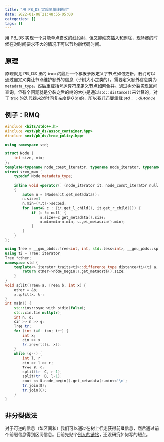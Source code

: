 ```yaml
---
title: "用 PB_DS 实现简单线段树"
date: 2022-01-08T21:48:55-05:00
categories: []
tags: []
---
```


用 PB_DS 实现一个只能单点修改的线段树，但又能动态插入和删除，现场赛的时候在对时间要求不大的情况下可以节约敲代码时间。


## 原理

原理就是 PB_DS 里的 tree 的最后一个模板参数定义了节点如何更新，我们可以通过自定义类让节点维护额外的信息（子树大小之类的）。需要定义额外信息类为`metadata_type`，然后重载括号运算符来定义节点如何合并。通过树分裂实现区间查询，但有个问题就是分裂之后的树的大小是通过`std::distance()`来计算的，对于 tree 的迭代器来说时间复杂度是$O(n)$的，所以我们还要重载 $std::distance$

## 例子：RMQ

```cpp
#include <bits/stdc++.h>
#include <ext/pb_ds/assoc_container.hpp>
#include <ext/pb_ds/tree_policy.hpp>

using namespace std;

struct Node {
    int size, min;
};
template<typename node_const_iterator, typename node_iterator, typename cmp_fn, typename _Alloc>
struct tree_max {
    typedef Node metadata_type;
 
    inline void operator() (node_iterator it, node_const_iterator null) const
    {
        auto& n = (Node&)it.get_metadata();
        n.size=1;
        n.min=(*it)->second;
        for (auto& c : {it.get_l_child(), it.get_r_child()}) {
            if (c != null) {
                n.size+=c.get_metadata().size;
                n.min=min(n.min, c.get_metadata().min);
            }
        }
    }
};

using Tree = __gnu_pbds::tree<int, int, std::less<int>, __gnu_pbds::splay_tree_tag, tree_max>;
using ti = Tree::iterator;
Tree *other;
namespace std {
    template<> iterator_traits<ti>::difference_type distance<ti>(ti a, ti b) {
        return other->node_begin().get_metadata().size; 
    }
}
void split(Tree& a, Tree& b, int x) {
    other = &b;
    a.split(x, b);
}
int main() {
    std::ios::sync_with_stdio(false);
    std::cin.tie(nullptr);
    int n, q;
    cin >> n >> q;
    Tree tr;
    for (int i=0; i<n; i++) {
        int x;
        cin >> x;
        tr.insert({i, x});
    }
    while (q--) {
        int l, r;
        cin >> l >> r;
        Tree B, C;
        split(tr, C, r-1);
        split(tr, B, l-1);
        cout << B.node_begin().get_metadata().min<<'\n';
        tr.join(B);
        tr.join(C);
    }
}
```

## 非分裂做法

对于可逆的信息（如区间和）我们可以通过在树上行走获得前缀信息，然后通过前个前缀信息得到区间信息。目前先贴个[别人的链接](https://www.cnblogs.com/Yuhuger/p/14071366.html)，还没研究如何写的短点。
